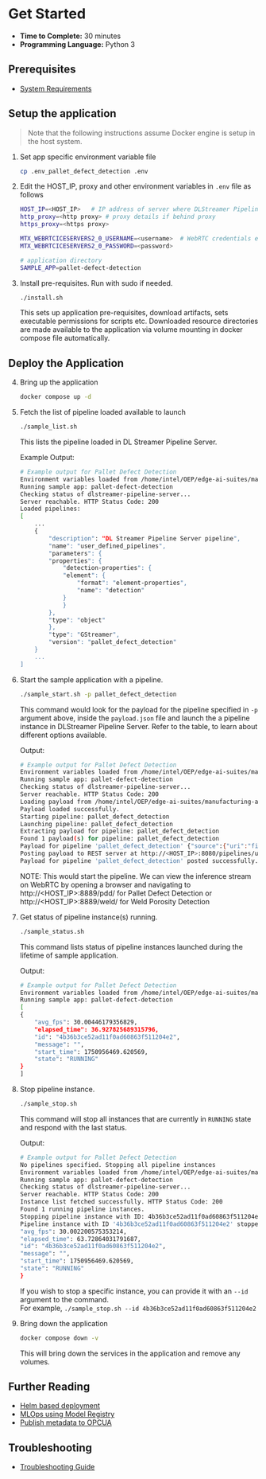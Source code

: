 # Get Started

-   **Time to Complete:** 30 minutes
-   **Programming Language:**  Python 3

## Prerequisites

- [System Requirements](system-requirements.md)

## Setup the application
> Note that the following instructions assume Docker engine is setup in the host system.
1.  Set app specific environment variable file
    ```sh
    cp .env_pallet_defect_detection .env
    ```    

2.  Edit the HOST_IP, proxy and other environment variables in `.env` file as follows
    ```sh
    HOST_IP=<HOST_IP>   # IP address of server where DLStreamer Pipeline Server is running.
    http_proxy=<http proxy> # proxy details if behind proxy
    https_proxy=<https proxy>

    MTX_WEBRTCICESERVERS2_0_USERNAME=<username>  # WebRTC credentials e.g. intel1234
    MTX_WEBRTCICESERVERS2_0_PASSWORD=<password>

    # application directory
    SAMPLE_APP=pallet-defect-detection
    ```
3.  Install pre-requisites. Run with sudo if needed.
    ```sh
    ./install.sh
    ```
    This sets up application pre-requisites, download artifacts, sets executable permissions for scripts etc. Downloaded resource directories are made available to the application via volume mounting in docker compose file automatically.

## Deploy the Application

4.  Bring up the application
    ```sh
    docker compose up -d
    ```
5.  Fetch the list of pipeline loaded available to launch
    ```sh
    ./sample_list.sh
    ```
    This lists the pipeline loaded in DL Streamer Pipeline Server.
    
    Example Output:

    ```sh
    # Example output for Pallet Defect Detection
    Environment variables loaded from /home/intel/OEP/edge-ai-suites/manufacturing-ai-suite/industrial-edge-insights-vision/.env
    Running sample app: pallet-defect-detection
    Checking status of dlstreamer-pipeline-server...
    Server reachable. HTTP Status Code: 200
    Loaded pipelines:
    [
        ...
        {
            "description": "DL Streamer Pipeline Server pipeline",
            "name": "user_defined_pipelines",
            "parameters": {
            "properties": {
                "detection-properties": {
                "element": {
                    "format": "element-properties",
                    "name": "detection"
                }
                }
            },
            "type": "object"
            },
            "type": "GStreamer",
            "version": "pallet_defect_detection"
        }
        ...
    ]
    ```
6.  Start the sample application with a pipeline.
    ```sh
    ./sample_start.sh -p pallet_defect_detection
    ```
    This command would look for the payload for the pipeline specified in `-p` argument above, inside the `payload.json` file and launch the a pipeline instance in DLStreamer Pipeline Server. Refer to the table, to learn about different options available. 
    
    Output:

    ```sh
    # Example output for Pallet Defect Detection
    Environment variables loaded from /home/intel/OEP/edge-ai-suites/manufacturing-ai-suite/industrial-edge-insights-vision/.env
    Running sample app: pallet-defect-detection
    Checking status of dlstreamer-pipeline-server...
    Server reachable. HTTP Status Code: 200
    Loading payload from /home/intel/OEP/edge-ai-suites/manufacturing-ai-suite/industrial-edge-insights-vision/apps/pallet-defect-detection/payload.json
    Payload loaded successfully.
    Starting pipeline: pallet_defect_detection
    Launching pipeline: pallet_defect_detection
    Extracting payload for pipeline: pallet_defect_detection
    Found 1 payload(s) for pipeline: pallet_defect_detection
    Payload for pipeline 'pallet_defect_detection' {"source":{"uri":"file:///home/pipeline-server/resources/videos/warehouse.avi","type":"uri"},"destination":{"frame":{"type":"webrtc","peer-id":"pdd"}},"parameters":{"detection-properties":{"model":"/home/pipeline-server/resources/models/pallet-defect-detection/model.xml","device":"CPU"}}}
    Posting payload to REST server at http://<HOST_IP>:8080/pipelines/user_defined_pipelines/pallet_defect_detection
    Payload for pipeline 'pallet_defect_detection' posted successfully. Response: "4b36b3ce52ad11f0ad60863f511204e2"
    ```
    NOTE: This would start the pipeline. We can view the inference stream on WebRTC by opening a browser and navigating to http://<HOST_IP>:8889/pdd/ for Pallet Defect Detection or http://<HOST_IP>:8889/weld/ for Weld Porosity Detection
    
7.  Get status of pipeline instance(s) running.
    ```sh
    ./sample_status.sh
    ```
    This command lists status of pipeline instances launched during the lifetime of sample application.
    
    Output:
    ```sh
    # Example output for Pallet Defect Detection
    Environment variables loaded from /home/intel/OEP/edge-ai-suites/manufacturing-ai-suite/industrial-edge-insights-vision/.env
    Running sample app: pallet-defect-detection
    [
    {
        "avg_fps": 30.00446179356829,
        "elapsed_time": 36.927825689315796,
        "id": "4b36b3ce52ad11f0ad60863f511204e2",
        "message": "",
        "start_time": 1750956469.620569,
        "state": "RUNNING"
    }
    ]
    ```
8.  Stop pipeline instance.
    ```sh
    ./sample_stop.sh
    ```
    This command will stop all instances that are currently in `RUNNING` state and respond with the last status.
    
    Output:
    ```sh
    # Example output for Pallet Defect Detection
    No pipelines specified. Stopping all pipeline instances
    Environment variables loaded from /home/intel/OEP/edge-ai-suites/manufacturing-ai-suite/industrial-edge-insights-vision/.env
    Running sample app: pallet-defect-detection
    Checking status of dlstreamer-pipeline-server...
    Server reachable. HTTP Status Code: 200
    Instance list fetched successfully. HTTP Status Code: 200
    Found 1 running pipeline instances.
    Stopping pipeline instance with ID: 4b36b3ce52ad11f0ad60863f511204e2
    Pipeline instance with ID '4b36b3ce52ad11f0ad60863f511204e2' stopped successfully. Response: {
    "avg_fps": 30.002200575353214,
    "elapsed_time": 63.72864031791687,
    "id": "4b36b3ce52ad11f0ad60863f511204e2",
    "message": "",
    "start_time": 1750956469.620569,
    "state": "RUNNING"
    }
    ```
    If you wish to stop a specific instance, you can provide it with an `--id` argument to the command.    
    For example, `./sample_stop.sh --id 4b36b3ce52ad11f0ad60863f511204e2`

9.  Bring down the application
    ```sh
    docker compose down -v
    ```
    This will bring down the services in the application and remove any volumes.


## Further Reading
- [Helm based deployment](how-to-deploy-using-helm-charts.md)
- [MLOps using Model Registry](how-to-enable-mlops.md)
- [Publish metadata to OPCUA](how-to-use-opcua-publisher.md)

## Troubleshooting
- [Troubleshooting Guide]()
